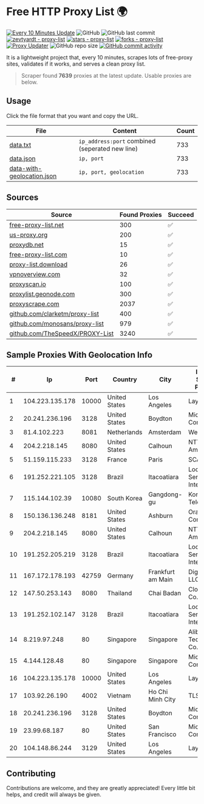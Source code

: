 
# Free HTTP Proxy List 🌍

[![Every 10 Minutes Update](https://github.com/mertguvencli/http-proxy-list/actions/workflows/main.yml/badge.svg?branch=main)](https://github.com/mertguvencli/http-proxy-list/actions/workflows/main.yml)
![GitHub](https://img.shields.io/github/license/mertguvencli/http-proxy-list)
![GitHub last commit](https://img.shields.io/github/last-commit/mertguvencli/http-proxy-list)
[![zevtyardt - proxy-list](https://img.shields.io/static/v1?label=zevtyardt&message=proxy-list&color=blue&logo=github)](https://github.com/zevtyardt/proxy-list "Go to GitHub repo")
[![stars - proxy-list](https://img.shields.io/github/stars/zevtyardt/proxy-list?style=social)](https://github.com/zevtyardt/proxy-list)
[![forks - proxy-list](https://img.shields.io/github/forks/zevtyardt/proxy-list?style=social)](https://github.com/zevtyardt/proxy-list)
[![Proxy Updater](https://github.com/zevtyardt/proxy-list/workflows/Proxy%20Updater/badge.svg)](https://github.com/zevtyardt/proxy-list/actions?query=workflow:"Proxy+Updater")
![GitHub repo size](https://img.shields.io/github/repo-size/zevtyardt/proxy-list)
[![GitHub commit activity](https://img.shields.io/github/commit-activity/m/zevtyardt/proxy-list?logo=commits)](https://github.com/zevtyardt/proxy-list/commits/main)

It is a lightweight project that, every 10 minutes, scrapes lots of free-proxy sites, validates if it works, and serves a clean proxy list.

> Scraper found **7639** proxies at the latest update. Usable proxies are below.

## Usage

Click the file format that you want and copy the URL.

|File|Content|Count|
|----|-------|-----|
|[data.txt](https://raw.githubusercontent.com/mertguvencli/http-proxy-list/main/proxy-list/data.txt)|`ip_address:port` combined (seperated new line)|733|
|[data.json](https://raw.githubusercontent.com/mertguvencli/http-proxy-list/main/proxy-list/data.json)|`ip, port`|733|
|[data-with-geolocation.json](https://raw.githubusercontent.com/mertguvencli/http-proxy-list/main/proxy-list/data-with-geolocation.json)|`ip, port, geolocation`|733|

## Sources

|Source|Found Proxies|Succeed|
|------|-------------|-------|
|[free-proxy-list.net](https://free-proxy-list.net)|300|✅|
|[us-proxy.org](https://www.us-proxy.org)|200|✅|
|[proxydb.net](http://proxydb.net)|15|✅|
|[free-proxy-list.com](https://free-proxy-list.com/?page=&port=&type%5B%5D=http&type%5B%5D=https&up_time=0&search=Search)|10|✅|
|[proxy-list.download](https://www.proxy-list.download/HTTP)|26|✅|
|[vpnoverview.com](https://vpnoverview.com/privacy/anonymous-browsing/free-proxy-servers)|32|✅|
|[proxyscan.io](https://www.proxyscan.io)|100|✅|
|[proxylist.geonode.com](https://proxylist.geonode.com/api/proxy-list?limit=300&page=1&sort_by=lastChecked&sort_type=desc&protocols=http,https)|300|✅|
|[proxyscrape.com](https://api.proxyscrape.com/v2/?request=displayproxies&protocol=http&timeout=10000&country=all&ssl=all&anonymity=all)|2037|✅|
|[github.com/clarketm/proxy-list](https://raw.githubusercontent.com/clarketm/proxy-list/master/proxy-list-raw.txt)|400|✅|
|[github.com/monosans/proxy-list](https://raw.githubusercontent.com/monosans/proxy-list/main/proxies/http.txt)|979|✅|
|[github.com/TheSpeedX/PROXY-List](https://raw.githubusercontent.com/TheSpeedX/PROXY-List/master/http.txt)|3240|✅|


## Sample Proxies With Geolocation Info

|#|Ip|Port|Country|City|Internet Service Provider|
|-|--|----|-------|----|-------------------------|
|1|104.223.135.178|10000|United States|Los Angeles|LayerHost|
|2|20.241.236.196|3128|United States|Boydton|Microsoft Corporation|
|3|81.4.102.223|8081|Netherlands|Amsterdam|WeservIT|
|4|204.2.218.145|8080|United States|Calhoun|NTT America, Inc.|
|5|51.159.115.233|3128|France|Paris|SCALEWAY|
|6|191.252.221.105|3128|Brazil|Itacoatiara|Locaweb Serviços de Internet S/A|
|7|115.144.102.39|10080|South Korea|Gangdong-gu|Korea Telecom|
|8|150.136.136.248|8181|United States|Ashburn|Oracle Corporation|
|9|204.2.218.145|8080|United States|Calhoun|NTT America, Inc.|
|10|191.252.205.219|3128|Brazil|Itacoatiara|Locaweb Serviços de Internet S/A|
|11|167.172.178.193|42759|Germany|Frankfurt am Main|DigitalOcean, LLC|
|12|147.50.253.143|8080|Thailand|Chai Badan|Cloudforest Co., ltd.|
|13|191.252.102.147|3128|Brazil|Itacoatiara|Locaweb Serviços de Internet S/A|
|14|8.219.97.248|80|Singapore|Singapore|Alibaba (US) Technology Co., Ltd.|
|15|4.144.128.48|80|Singapore|Singapore|Microsoft Corporation|
|16|104.223.135.178|10000|United States|Los Angeles|LayerHost|
|17|103.92.26.190|4002|Vietnam|Ho Chi Minh City|TLSOFT|
|18|20.241.236.196|3128|United States|Boydton|Microsoft Corporation|
|19|23.99.68.187|80|United States|San Francisco|Microsoft Corporation|
|20|104.148.86.244|3129|United States|Los Angeles|LayerHost|



## Contributing

Contributions are welcome, and they are greatly appreciated! Every
little bit helps, and credit will always be given.

